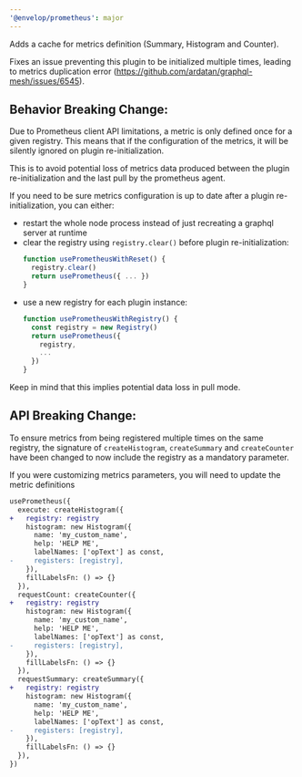 ```yaml
---
'@envelop/prometheus': major
---
```


Adds a cache for metrics definition (Summary, Histogram and Counter).

Fixes an issue preventing this plugin to be initialized multiple times, leading to metrics
duplication error (https://github.com/ardatan/graphql-mesh/issues/6545).

## Behavior Breaking Change:

Due to Prometheus client API limitations, a metric is only defined once for a given registry. This
means that if the configuration of the metrics, it will be silently ignored on plugin
re-initialization.

This is to avoid potential loss of metrics data produced between the plugin re-initialization and
the last pull by the prometheus agent.

If you need to be sure metrics configuration is up to date after a plugin re-initialization, you can
either:

- restart the whole node process instead of just recreating a graphql server at runtime
- clear the registry using `registry.clear()` before plugin re-initialization:
  ```ts
  function usePrometheusWithReset() {
    registry.clear()
    return usePrometheus({ ... })
  }
  ```
- use a new registry for each plugin instance:
  ```ts
  function usePrometheusWithRegistry() {
    const registry = new Registry()
    return usePrometheus({
      registry,
      ...
    })
  }
  ```

Keep in mind that this implies potential data loss in pull mode.

## API Breaking Change:

To ensure metrics from being registered multiple times on the same registry, the signature of
`createHistogram`, `createSummary` and `createCounter` have been changed to now include the registry
as a mandatory parameter.

If you were customizing metrics parameters, you will need to update the metric definitions

```diff
usePrometheus({
  execute: createHistogram({
+   registry: registry
    histogram: new Histogram({
      name: 'my_custom_name',
      help: 'HELP ME',
      labelNames: ['opText'] as const,
-     registers: [registry],
    }),
    fillLabelsFn: () => {}
  }),
  requestCount: createCounter({
+   registry: registry
    histogram: new Histogram({
      name: 'my_custom_name',
      help: 'HELP ME',
      labelNames: ['opText'] as const,
-     registers: [registry],
    }),
    fillLabelsFn: () => {}
  }),
  requestSummary: createSummary({
+   registry: registry
    histogram: new Histogram({
      name: 'my_custom_name',
      help: 'HELP ME',
      labelNames: ['opText'] as const,
-     registers: [registry],
    }),
    fillLabelsFn: () => {}
  }),
})
```
